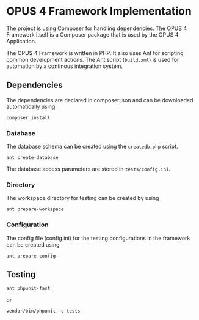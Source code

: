 # OPUS 4 Framework Implementation

The project is using Composer for handling dependencies. The OPUS 4 Framework itself is a Composer package
that is used by the OPUS 4 Application. 

The OPUS 4 Framework is written in PHP. It also uses Ant for scripting common development actions. The Ant
script (`build.xml`) is used for automation by a continous integration system.

## Dependencies

The dependencies are declared in composer.json and can be downloaded automatically using 

    composer install

### Database

The database schema can be created using the `createdb.php` script.

    ant create-database

The database access parameters are stored in `tests/config.ini`.

### Directory 

The workspace directory for testing can be created by using 

    ant prepare-workspace
    
### Configuration

The config file (config.ini) for the testing configurations in the framework can be created using

    ant prepare-config

## Testing

    ant phpunit-fast

or

    vendor/bin/phpunit -c tests

